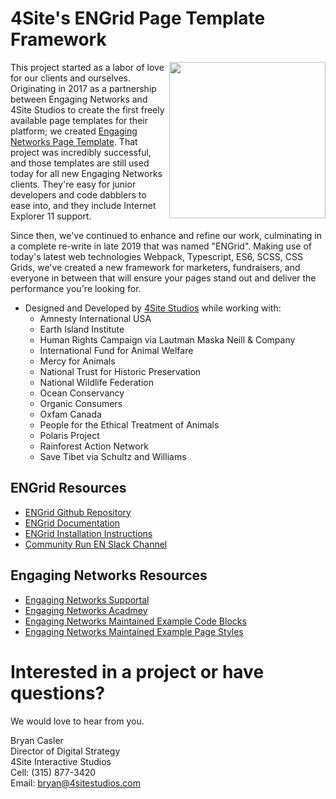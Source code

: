 
# 4Site's ENGrid Page Template Framework
<img align="right" width="250" height="250" src="https://engagingnetworks.academy/wp-content/uploads/2019/09/D-D-Partner.png">   

This project started as a labor of love for our clients and ourselves. Originating in 2017 as a partnership between Engaging Networks and 4Site Studios to create the first freely available page templates for their platform; we created [Engaging Networks Page Template](https://github.com/4site-interactive-studios/Engaging-Networks-Page-Template). That project was incredibly successful, and those templates are still used today for all new Engaging Networks clients. They're easy for junior developers and code dabblers to ease into, and they include Internet Explorer 11 support.

Since then, we've continued to enhance and refine our work, culminating in a complete re-write in late 2019 that was named "ENGrid". Making use of today's latest web technologies Webpack, Typescript, ES6, SCSS, CSS Grids, we've created a new framework for marketers, fundraisers, and everyone in between that will ensure your pages stand out and deliver the performance you're looking for.

- Designed and Developed by [4Site Studios](http://4sitestudios.com/en?ms=github) while working with:
  - Amnesty International USA
  - Earth Island Institute
  - Human Rights Campaign via Lautman Maska Neill & Company
  - International Fund for Animal Welfare
  - Mercy for Animals
  - National Trust for Historic Preservation
  - National Wildlife Federation
  - Ocean Conservancy
  - Organic Consumers
  - Oxfam Canada
  - People for the Ethical Treatment of Animals
  - Polaris Project
  - Rainforest Action Network
  - Save Tibet via Schultz and Williams

## ENGrid Resources
- [ENGrid Github Repository](https://github.com/4site-interactive-studios/engrid/)
- [ENGrid Documentation](https://docs.google.com/document/d/1Vhiudjm9pcDIgxirsiS7VWhqgqU_a6taVu2VTMOPbHI/edit)
- [ENGrid Installation Instructions](https://github.com/4site-interactive-studios/engrid/wiki/ENGrid-Installation-Instructions)
- [Community Run EN Slack Channel](https://join.slack.com/t/endevelopers/shared_invite/enQtNTgyMDU5NDEzOTQxLWM1YjkwYmM2NjcxODdhNjI4MmRhMjI1ZTJlNzZlYTM5MmI4OTg3NTlhZTljMDMyMjczZmYyNTBjZmM4ZDY4MTA)

## Engaging Networks Resources
- [Engaging Networks Supportal](https://engagingnetworks.support/)
- [Engaging Networks Acadmey](https://engagingnetworks.academy/)
- [Engaging Networks Maintained Example Code Blocks](https://github.com/EngagingNetworks/page-builder-code-blocks)
- [Engaging Networks Maintained Example Page Styles](https://github.com/EngagingNetworks/page-builder-css-styles)

# Interested in a project or have questions?
We would love to hear from you.

Bryan Casler  
Director of Digital Strategy  
4Site Interactive Studios  
Cell: (315) 877-3420  
Email: bryan@4sitestudios.com
